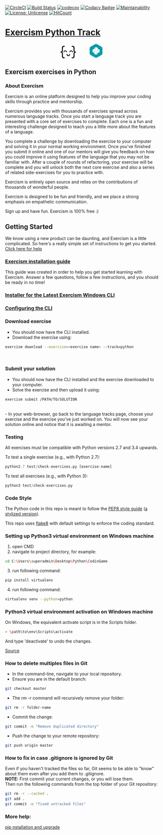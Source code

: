 [![CircleCI](https://circleci.com/gh/ikostan/Exercism_Python_Track.svg?style=svg)](https://circleci.com/gh/ikostan/Exercism_Python_Track)
[![Build Status](https://travis-ci.org/ikostan/Exercism_Python_Track.svg?branch=master)](https://travis-ci.org/ikostan/Exercism_Python_Track)
[![codecov](https://codecov.io/gh/ikostan/Exercism_Python_Track/branch/master/graph/badge.svg)](https://codecov.io/gh/ikostan/Exercism_Python_Track)
[![Codacy Badge](https://api.codacy.com/project/badge/Grade/ca9615282dd64dcfb048b4c9b2c1a871)](https://www.codacy.com/manual/ikostan/Exercism_Python_Track?utm_source=github.com&amp;utm_medium=referral&amp;utm_content=ikostan/Exercism_Python_Track&amp;utm_campaign=Badge_Grade)
[![Maintainability](https://api.codeclimate.com/v1/badges/0ea011311ba259bed22e/maintainability)](https://codeclimate.com/github/ikostan/Exercism_Python_Track/maintainability)
[![License: Unlicense](https://img.shields.io/badge/license-Unlicense-blue.svg)](http://unlicense.org/)
[![HitCount](http://hits.dwyl.com/ikostan/Exercism_Python_Track.svg)](http://hits.dwyl.com/ikostan/Exercism_Python_Track)

# [Exercism Python Track](https://exercism.io/my/tracks/python)

<div align="center"> 
<img width="10%" height="10%" src="https://github.com/ikostan/Exercism_Python_Track/blob/master/img/exercism-logo.png" hspace="20">
<img width="9%" height="9%" src="https://github.com/ikostan/Exercism_Python_Track/blob/master/img/python-track.png" hspace="20">
</div>

## Exercism exercises in Python

### About Exercism
Exercism is an online platform designed to help you improve your coding skills through practice and mentorship.

Exercism provides you with thousands of exercises spread across numerous language tracks. Once you start a language track you are presented with a core set of exercises to complete. Each one is a fun and interesting challenge designed to teach you a little more about the features of a language.

You complete a challenge by downloading the exercise to your computer and solving it in your normal working environment. Once you've finished you submit it online and one of our mentors will give you feedback on how you could improve it using features of the language that you may not be familiar with. After a couple of rounds of refactoring, your exercise will be complete and you will unlock both the next core exercise and also a series of related side-exercises for you to practice with.

Exercism is entirely open source and relies on the contributions of thousands of wonderful people.

Exercism is designed to be fun and friendly, and we place a strong emphasis on empathetic communication. 

Sign up and have fun. Exercism is 100% free :)

## Getting Started
We know using a new product can be daunting, and Exercism is a little complicated. So here's a really simple set of instructions to get you started. [Click here for help](https://exercism.io/getting-started)

### [Exercism installation guide](https://exercism.io/cli-walkthrough)<br/>
This guide was created in order to help you get started learning with Exercism. Answer a few questions, follow a few instructions, and you should be ready in no time!

### [Installer for the Latest Exercism Windows CLI](https://github.com/exercism/windows-installer/releases/tag/v1.5.3)

### [Configuring the CLI](https://exercism.io/cli-walkthrough)

### Download exercise
- You should now have the CLI installed.<br/>
- Download the exercise using:<br/>
```bash
exercism download --exercise=<exercise name> --track=python
```
<br/>

### Submit your solution
- You should now have the CLI installed and the exercise downloaded to your computer. <br/>
- Solve the exercise and then upload it using:<br/> 
```bash
exercism submit /PATH/TO/SOLUTION
```
<br/>
- In your web-browser, go back to the language tracks page, choose your exercise and the exercise you've just worked on. You will now see your solution online and notice that it is awaiting a mentor.<br/>

### Testing

All exercises must be compatible with Python versions 2.7 and 3.4 upwards.

To test a single exercise (e.g., with Python 2.7):
```python
python2.7 test/check-exercises.py [exercise-name]
```

To test all exercises (e.g., with Python 3):
```python
python3 test/check-exercises.py
```

### Code Style

The Python code in this repo is meant to follow the [PEP8 style guide](https://www.python.org/dev/peps/pep-0008/) ([a stylized version](http://pep8.org)).

This repo uses [flake8](http://flake8.readthedocs.org/en/latest/) with default settings to enforce the coding standard.

### Setting up Python3 virtual environment on Windows machine

 1. open CMD
 2. navigate to project directory, for example:<br/> 
```bash
cd C:\Users\superadmin\Desktop\Python\CodinGame
```
 3. run following command:<br/> 
```bash 
pip install virtualenv
```
 4. run following command:<br/> 
```bash 
virtualenv venv --python=python
```

### Python3 virtual environment activation on Windows machine<br/> 

On Windows, the equivalent activate script is in the Scripts folder.<br/> 
```bash
> \path\to\env\Scripts\activate
```
And type 'deactivate' to undo the changes.<br/>

[Source](https://virtualenv.pypa.io/en/stable/userguide/)<br/>

### How to delete multiples files in Git

- In the command-line, navigate to your local repository.
- Ensure you are in the default branch:<br/> 
```bash 
git checkout master
```
- The rm -r command will recursively remove your folder:<br/> 
```bash 
git rm -r folder-name
```
- Commit the change:<br/> 
```bash 
git commit -m "Remove duplicated directory"
```
- Push the change to your remote repository:<br/> 
```bash 
git push origin master
```

### How to fix in case .gitignore is ignored by Git
Even if you haven't tracked the files so far, Git seems to be able to "know" about them even after you add them to .gitignore.<br/> 
**NOTE:** First commit your current changes, or you will lose them.<br/> 
Then run the following commands from the top folder of your Git repository:<br/> 
```bash 
git rm -r --cached .
git add .
git commit -m "fixed untracked files"
```

### More help:
[pip nstallation and upgrade](https://pip.pypa.io/en/stable/installing/)

